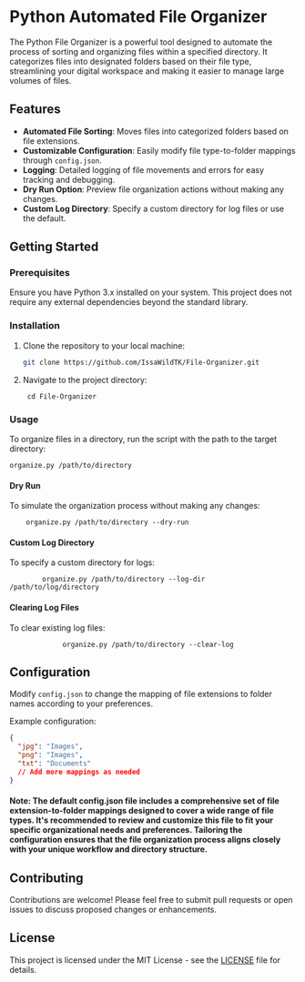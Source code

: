 # Python Automated File Organizer

The Python File Organizer is a powerful tool designed to automate the process of sorting and organizing files within a specified directory. It categorizes files into designated folders based on their file type, streamlining your digital workspace and making it easier to manage large volumes of files.

## Features

- **Automated File Sorting**: Moves files into categorized folders based on file extensions.
- **Customizable Configuration**: Easily modify file type-to-folder mappings through `config.json`.
- **Logging**: Detailed logging of file movements and errors for easy tracking and debugging.
- **Dry Run Option**: Preview file organization actions without making any changes.
- **Custom Log Directory**: Specify a custom directory for log files or use the default.

## Getting Started

### Prerequisites

Ensure you have Python 3.x installed on your system. This project does not require any external dependencies beyond the standard library.

### Installation

1. Clone the repository to your local machine:
    
    ```bash
    git clone https://github.com/IssaWildTK/File-Organizer.git
    ```
2. Navigate to the project directory:
    
        
        cd File-Organizer
   

### Usage

To organize files in a directory, run the script with the path to the target directory:
    
    organize.py /path/to/directory


#### Dry Run

To simulate the organization process without making any changes:
        
        organize.py /path/to/directory --dry-run
        


#### Custom Log Directory

To specify a custom directory for logs:
            
            organize.py /path/to/directory --log-dir /path/to/log/directory
            


#### Clearing Log Files

To clear existing log files:
                   
                 organize.py /path/to/directory --clear-log
                 


## Configuration

Modify `config.json` to change the mapping of file extensions to folder names according to your preferences.

Example configuration:
```json
{
  "jpg": "Images",
  "png": "Images",
  "txt": "Documents"
  // Add more mappings as needed
}
```
#### Note: The default config.json file includes a comprehensive set of file extension-to-folder mappings designed to cover a wide range of file types. It's recommended to review and customize this file to fit your specific organizational needs and preferences. Tailoring the configuration ensures that the file organization process aligns closely with your unique workflow and directory structure.

## Contributing

Contributions are welcome! Please feel free to submit pull requests or open issues to discuss proposed changes or enhancements.

## License

This project is licensed under the MIT License - see the [LICENSE](LICENSE) file for details.
